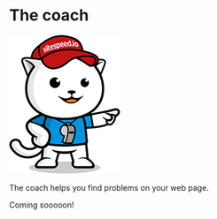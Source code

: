 # The coach

![The coach](img/coach.png)

The coach helps you find problems on your web page.

Coming sooooon!